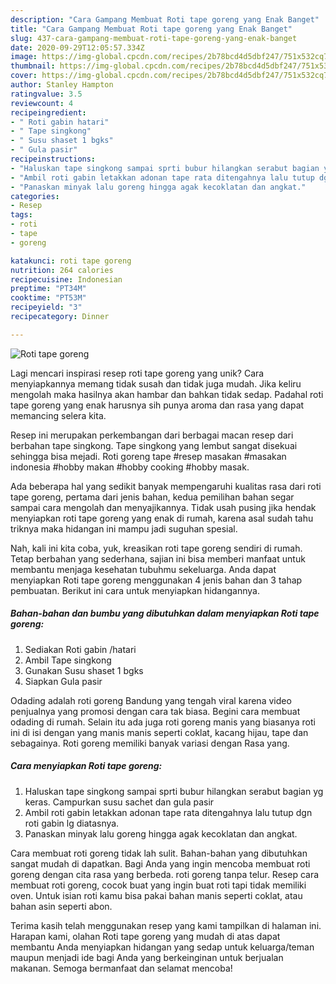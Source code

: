 ```yaml
---
description: "Cara Gampang Membuat Roti tape goreng yang Enak Banget"
title: "Cara Gampang Membuat Roti tape goreng yang Enak Banget"
slug: 437-cara-gampang-membuat-roti-tape-goreng-yang-enak-banget
date: 2020-09-29T12:05:57.334Z
image: https://img-global.cpcdn.com/recipes/2b78bcd4d5dbf247/751x532cq70/roti-tape-goreng-foto-resep-utama.jpg
thumbnail: https://img-global.cpcdn.com/recipes/2b78bcd4d5dbf247/751x532cq70/roti-tape-goreng-foto-resep-utama.jpg
cover: https://img-global.cpcdn.com/recipes/2b78bcd4d5dbf247/751x532cq70/roti-tape-goreng-foto-resep-utama.jpg
author: Stanley Hampton
ratingvalue: 3.5
reviewcount: 4
recipeingredient:
- " Roti gabin hatari"
- " Tape singkong"
- " Susu shaset 1 bgks"
- " Gula pasir"
recipeinstructions:
- "Haluskan tape singkong sampai sprti bubur hilangkan serabut bagian yg keras. Campurkan susu sachet dan gula pasir"
- "Ambil roti gabin letakkan adonan tape rata ditengahnya lalu tutup dgn roti gabin lg diatasnya."
- "Panaskan minyak lalu goreng hingga agak kecoklatan dan angkat."
categories:
- Resep
tags:
- roti
- tape
- goreng

katakunci: roti tape goreng 
nutrition: 264 calories
recipecuisine: Indonesian
preptime: "PT34M"
cooktime: "PT53M"
recipeyield: "3"
recipecategory: Dinner

---
```



![Roti tape goreng](https://img-global.cpcdn.com/recipes/2b78bcd4d5dbf247/751x532cq70/roti-tape-goreng-foto-resep-utama.jpg)

Lagi mencari inspirasi resep roti tape goreng yang unik? Cara menyiapkannya memang tidak susah dan tidak juga mudah. Jika keliru mengolah maka hasilnya akan hambar dan bahkan tidak sedap. Padahal roti tape goreng yang enak harusnya sih punya aroma dan rasa yang dapat memancing selera kita.

Resep ini merupakan perkembangan dari berbagai macan resep dari berbahan tape singkong. Tape singkong yang lembut sangat disekuai sehingga bisa mejadi. Roti goreng tape #resep masakan #masakan indonesia #hobby makan #hobby cooking #hobby masak.

Ada beberapa hal yang sedikit banyak mempengaruhi kualitas rasa dari roti tape goreng, pertama dari jenis bahan, kedua pemilihan bahan segar sampai cara mengolah dan menyajikannya. Tidak usah pusing jika hendak menyiapkan roti tape goreng yang enak di rumah, karena asal sudah tahu triknya maka hidangan ini mampu jadi suguhan spesial.


Nah, kali ini kita coba, yuk, kreasikan roti tape goreng sendiri di rumah. Tetap berbahan yang sederhana, sajian ini bisa memberi manfaat untuk membantu menjaga kesehatan tubuhmu sekeluarga. Anda dapat menyiapkan Roti tape goreng menggunakan 4 jenis bahan dan 3 tahap pembuatan. Berikut ini cara untuk menyiapkan hidangannya.

<!--inarticleads1-->

##### Bahan-bahan dan bumbu yang dibutuhkan dalam menyiapkan Roti tape goreng:

1. Sediakan  Roti gabin /hatari
1. Ambil  Tape singkong
1. Gunakan  Susu shaset 1 bgks
1. Siapkan  Gula pasir


Odading adalah roti goreng Bandung yang tengah viral karena video penjualnya yang promosi dengan cara tak biasa. Begini cara membuat odading di rumah. Selain itu ada juga roti goreng manis yang biasanya roti ini di isi dengan yang manis manis seperti coklat, kacang hijau, tape dan sebagainya. Roti goreng memiliki banyak variasi dengan Rasa yang. 

<!--inarticleads2-->

##### Cara menyiapkan Roti tape goreng:

1. Haluskan tape singkong sampai sprti bubur hilangkan serabut bagian yg keras. Campurkan susu sachet dan gula pasir
1. Ambil roti gabin letakkan adonan tape rata ditengahnya lalu tutup dgn roti gabin lg diatasnya.
1. Panaskan minyak lalu goreng hingga agak kecoklatan dan angkat.


Cara membuat roti goreng tidak lah sulit. Bahan-bahan yang dibutuhkan sangat mudah di dapatkan. Bagi Anda yang ingin mencoba membuat roti goreng dengan cita rasa yang berbeda. roti goreng tanpa telur. Resep cara membuat roti goreng, cocok buat yang ingin buat roti tapi tidak memiliki oven. Untuk isian roti kamu bisa pakai bahan manis seperti coklat, atau bahan asin seperti abon. 

Terima kasih telah menggunakan resep yang kami tampilkan di halaman ini. Harapan kami, olahan Roti tape goreng yang mudah di atas dapat membantu Anda menyiapkan hidangan yang sedap untuk keluarga/teman maupun menjadi ide bagi Anda yang berkeinginan untuk berjualan makanan. Semoga bermanfaat dan selamat mencoba!
